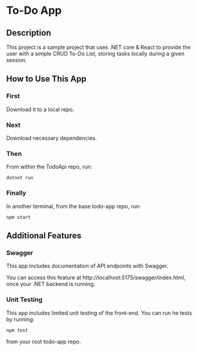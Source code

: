 # To-Do App

## Description

This project is a sample project that uses .NET core & React to provide the user with a simple CRUD To-Do List, storing tasks locally during a given session.

## How to Use This App

### First
Download it to a local repo.

### Next
Download necessary dependencies.

### Then
From within the TodoApi repo, run: 

```
dotnet run
```

### Finally
In another terminal, from the base todo-app repo, run: 

```
npm start
```

## Additional Features

### Swagger
This app includes documentation of API endpoints with Swagger.

You can access this feature at http://localhost:5175/swagger/index.html, once your .NET backend is running.

### Unit Testing
This app includes limited unit testing of the front-end. You can run he tests by running:

```
npm test
```

from your root todo-app repo.